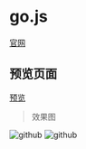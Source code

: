 # go.js

[官网](https://gojs.net/latest/samples/)


## 预览页面

[预览](https://zhangjunpingping.github.io/gojs-picture/page/index.html)


> 效果图

![github](https://zhangjunpingping.github.io/gojs-picture/image/1.png "图片") 
![github](https://zhangjunpingping.github.io/gojs-picture/image/2.png "图片") 
